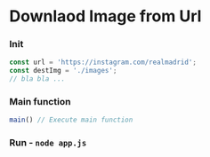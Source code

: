 # Downlaod Image from Url

### Init
```js
const url = 'https://instagram.com/realmadrid';
const destImg = './images';
// bla bla ...
```
### Main function
```js
main() // Execute main function
```

### Run - `node app.js`
